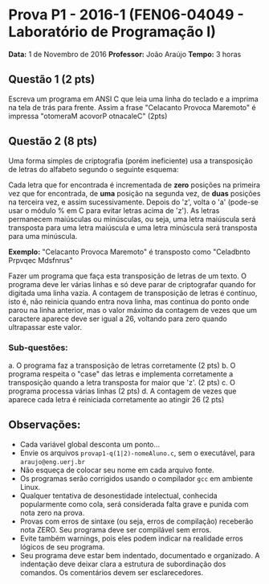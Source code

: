 # Prova P1 - 2016-1 (FEN06-04049 - Laboratório de Programação I)
**Data:** 1 de Novembro de 2016
**Professor:** João Araújo
**Tempo:** 3 horas

## Questão 1 (2 pts)
Escreva um programa em ANSI C que leia uma linha do teclado e a imprima na tela de trás para frente. Assim a frase "Celacanto Provoca Maremoto" é impressa "otomeraM acovorP otnacaleC" (2pts)

## Questão 2 (8 pts)
Uma forma simples de criptografia (porém ineficiente) usa a transposição de letras do alfabeto segundo o seguinte esquema:

Cada letra que for encontrada é incrementada de **zero** posições na primeira vez que for encontrada, de **uma** posição na segunda vez, de **duas** posições na terceira vez, e assim sucessivamente. Depois do 'z', volta o 'a' (pode-se usar o módulo % em C para evitar letras acima de 'z'). As letras permanecem maiúsculas ou minúsculas, ou seja, uma letra maiúscula será transposta para uma letra maiúscula e uma letra minúscula será transposta para uma minúscula.

**Exemplo:**
"Celacanto Provoca Maremoto" é transposto como "Celadbnto Prpvqec Mdsfnrus"

Fazer um programa que faça esta transposição de letras de um texto. O programa deve ler várias linhas e só deve parar de criptografar quando for digitada uma linha vazia. A contagem de transposição de letras é contínuo, isto é, não reinicia quando entra nova linha, mas continua do ponto onde parou na linha anterior, mas o valor máximo da contagem de vezes que um caractere aparece deve ser igual a 26, voltando para zero quando ultrapassar este valor.

### Sub-questões:
a. O programa faz a transposição de letras corretamente (2 pts)
b. O programa respeita o "case" das letras e implementa corretamente a transposição quando a letra transposta for maior que 'z'. (2 pts)
c. O programa processa várias linhas (2 pts)
d. A contagem de vezes que aparece cada letra é reiniciada corretamente ao atingir 26 (2 pts)

## Observações:
*   Cada variável global desconta um ponto...
*   Envie os arquivos `provap1-q(1|2)-nomeAluno.c`, sem o executável, para `araujo@eng.uerj.br`
*   Não esqueça de colocar seu nome em cada arquivo fonte.
*   Os programas serão corrigidos usando o compilador `gcc` em ambiente Linux.
*   Qualquer tentativa de desonestidade intelectual, conhecida popularmente como cola, será considerada falta grave e punida com nota zero na prova.
*   Provas com erros de sintaxe (ou seja, erros de compilação) receberão nota ZERO. Seu programa deve ser compilável sem erros.
*   Evite também warnings, pois eles podem indicar na realidade erros lógicos de seu programa.
*   Seu programa deve estar bem indentado, documentado e organizado. A indentação deve deixar clara a estrutura de subordinação dos comandos. Os comentários devem ser esclarecedores.
